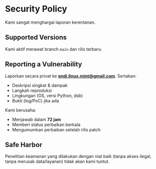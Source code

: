 # Security Policy

Kami sangat menghargai laporan kerentanan.

## Supported Versions
Kami aktif merawat branch `main` dan rilis terbaru.

## Reporting a Vulnerability
Laporkan secara privat ke **endi.linux.mint@gmail.com**.
Sertakan:
- Deskripsi singkat & dampak
- Langkah reproduksi
- Lingkungan (OS, versi Python, dsb)
- Bukti (log/PoC) jika ada

Kami berusaha:
- Menjawab dalam **72 jam**
- Memberi status perbaikan berkala
- Mengumumkan perbaikan setelah rilis patch

## Safe Harbor
Penelitian keamanan yang dilakukan dengan niat baik (tanpa akses ilegal, tanpa merusak data/layanan) tidak akan kami tuntut.

